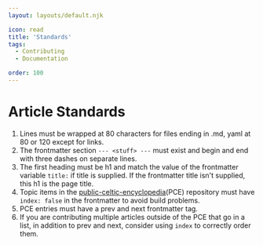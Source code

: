 ```yaml
---
layout: layouts/default.njk

icon: read
title: 'Standards'
tags:
  - Contributing
  - Documentation

order: 100
---
```

# Article Standards

1. Lines must be wrapped at 80 characters for files ending in .md, yaml at 80 or
   120 except for links.
1. The frontmatter section `--- <stuff> ---` must exist and begin and end with
   three dashes on separate lines.
1. The first heading must be h1 and match the value of the frontmatter variable `title:`
   if title is supplied. If the frontmatter title isn't supplied, this h1 is the
   page title.
1. Topic items in the [public-celtic-encyclopedia](https://github.com/openordu/pce)(PCE) repository must have `index:
   false` in the frontmatter to avoid build problems.
1. PCE entries must have a prev and next frontmatter tag.
1. If you are contributing multiple articles outside of the PCE that go in a
   list, in addition to prev and next, consider using `index` to correctly
   order them.
